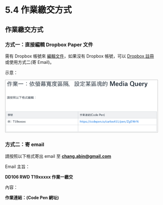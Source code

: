 # 5.4 作業繳交方式

## 作業繳交方式

### 

### 方式一：直接編輯 Dropbox Paper 文件

需有 Dropbox 帳號來 [編輯文件](https://paper.dropbox.com/doc/DD106-RWD--AuXYy5zaAE23irSsPAQwJxvsAQ-UtOjin4rTfnvolibnAuI6)，如果沒有 Dropbox 帳號，可以 [Dropbox 註冊](https://db.tt/orEu7RZK) 或使用方式二\(寄 Email\)。

示意：

![&#x4F5C;&#x696D;&#x7E73;&#x4EA4;&#x8ACB;&#x4F9D;&#x7167;&#x8868;&#x683C;&#x5167;&#x7684;&#x683C;&#x5F0F;](../.gitbook/assets/zuo-ye-jiao-jiao-shi-yi.png)

### 

### 方式二：寄 email

請按照以下格式寄出 email 至 **chang.abin@gmail.com**

Email 主旨：

**DD106 RWD T19xxxxx 作業一繳交**

內容：

**作業連結：\(Code Pen 網址\)**

